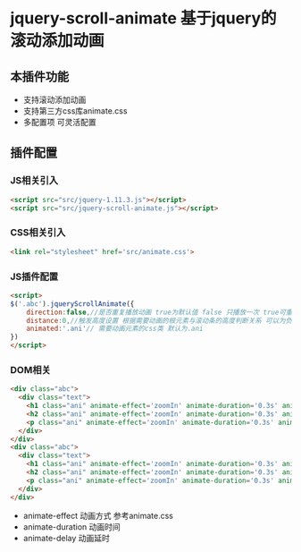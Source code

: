 # jquery-scroll-animate 基于jquery的滚动添加动画 
## 本插件功能 
* 支持滚动添加动画
* 支持第三方css库animate.css
* 多配置项 可灵活配置
## 插件配置 
### JS相关引入
```html
<script src="src/jquery-1.11.3.js"></script>
<script src="src/jquery-scroll-animate.js"></script>
```
### CSS相关引入
```html
<link rel="stylesheet" href='src/animate.css'>
```
### JS插件配置
```html
<script>
$('.abc').jqueryScrollAnimate({
	direction:false,//是否重复播放动画 true为默认值 false 只播放一次 true可重复播放
	distance:0,//触发高度设置 根据需要动画的根元素与滚动条的高度判断关系 可以为负值
	animated:'.ani'// 需要动画元素的css类 默认为.ani		
})
</script>
```  
### DOM相关
```html
<div class="abc">
  <div class="text">
    <h1 class="ani" animate-effect='zoomIn' animate-duration='0.3s' animate-delay='0.1s'>这是一个大标题</p>
    <h2 class="ani" animate-effect='zoomIn' animate-duration='0.3s' animate-delay='0.2s'>这是一个小标题</p>
    <p class="ani" animate-effect='zoomIn' animate-duration='0.3s' animate-delay='0.3s'>这是一段内容</p>
  </div>
</div>
<div class="abc">
  <div class="text">
    <h1 class="ani" animate-effect='zoomIn' animate-duration='0.3s' animate-delay='0.1s'>这是一个大标题</p>
    <h2 class="ani" animate-effect='zoomIn' animate-duration='0.3s' animate-delay='0.2s'>这是一个小标题</p>
    <p class="ani" animate-effect='zoomIn' animate-duration='0.3s' animate-delay='0.3s'>这是一段内容</p>
  </div>
</div>
```
* animate-effect 动画方式 参考animate.css
* animate-duration 动画时间
* animate-delay 动画延时
